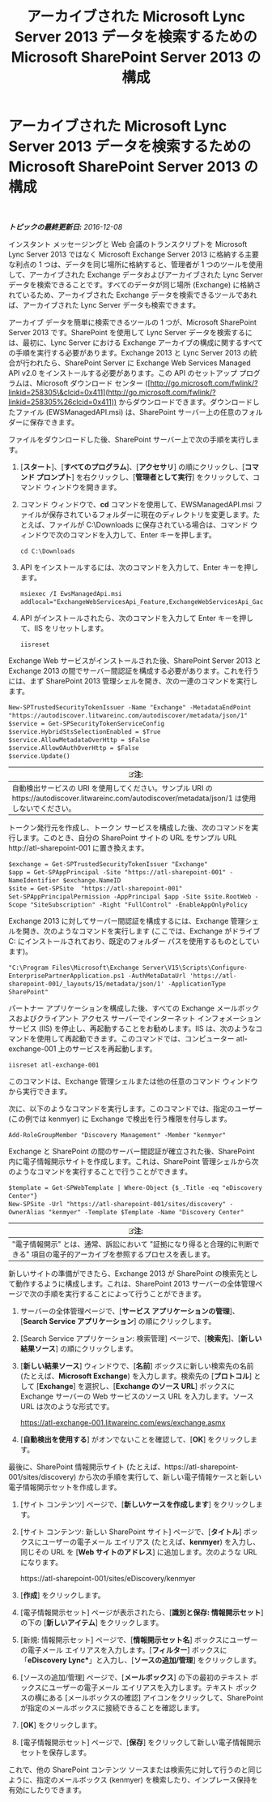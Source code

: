 ﻿---
title: アーカイブされた Microsoft Lync Server 2013 データを検索するための Microsoft SharePoint Server 2013 の構成
TOCTitle: アーカイブされた Microsoft Lync Server 2013 データを検索するための Microsoft SharePoint Server 2013 の構成
ms:assetid: 17f49365-8778-4962-a41b-f96faf6902f1
ms:mtpsurl: https://technet.microsoft.com/ja-jp/library/JJ687978(v=OCS.15)
ms:contentKeyID: 49886856
ms.date: 12/10/2016
mtps_version: v=OCS.15
ms.translationtype: HT
---

# アーカイブされた Microsoft Lync Server 2013 データを検索するための Microsoft SharePoint Server 2013 の構成

 

_**トピックの最終更新日:** 2016-12-08_

インスタント メッセージングと Web 会議のトランスクリプトを Microsoft Lync Server 2013 ではなく Microsoft Exchange Server 2013 に格納する主要な利点の 1 つは、データを同じ場所に格納すると、管理者が 1 つのツールを使用して、アーカイブされた Exchange データおよびアーカイブされた Lync Server データを検索できることです。すべてのデータが同じ場所 (Exchange) に格納されているため、アーカイブされた Exchange データを検索できるツールであれば、アーカイブされた Lync Server データも検索できます。

アーカイブ データを簡単に検索できるツールの 1 つが、Microsoft SharePoint Server 2013 です。SharePoint を使用して Lync Server データを検索するには、最初に、Lync Server における Exchange アーカイブの構成に関するすべての手順を実行する必要があります。Exchange 2013 と Lync Server 2013 の統合が行われたら、SharePoint Server に Exchange Web Services Managed API v2.0 をインストールする必要があります。この API のセットアップ プログラムは、Microsoft ダウンロード センター ([http://go.microsoft.com/fwlink/?linkid=258305\&clcid=0x411](http://go.microsoft.com/fwlink/?linkid=258305%26clcid=0x411)) からダウンロードできます。ダウンロードしたファイル (EWSManagedAPI.msi) は、SharePoint サーバー上の任意のフォルダーに保存できます。

ファイルをダウンロードした後、SharePoint サーバー上で次の手順を実行します。

1.  \[**スタート**\]、\[**すべてのプログラム**\]、\[**アクセサリ**\] の順にクリックし、\[**コマンド プロンプト**\] を右クリックし、\[**管理者として実行**\] をクリックして、コマンド ウィンドウを開きます。

2.  コマンド ウィンドウで、**cd** コマンドを使用して、EWSManagedAPI.msi ファイルが保存されているフォルダーに現在のディレクトリを変更します。たとえば、ファイルが C:\\Downloads に保存されている場合は、コマンド ウィンドウで次のコマンドを入力して、Enter キーを押します。
    
        cd C:\Downloads

3.  API をインストールするには、次のコマンドを入力して、Enter キーを押します。
    
        msiexec /I EwsManagedApi.msi addlocal="ExchangeWebServicesApi_Feature,ExchangeWebServicesApi_Gac"

4.  API がインストールされたら、次のコマンドを入力して Enter キーを押して、IIS をリセットします。
    
        iisreset

Exchange Web サービスがインストールされた後、SharePoint Server 2013 と Exchange 2013 の間でサーバー間認証を構成する必要があります。これを行うには、まず SharePoint 2013 管理シェルを開き、次の一連のコマンドを実行します。

    New-SPTrustedSecurityTokenIssuer -Name "Exchange" -MetadataEndPoint "https://autodiscover.litwareinc.com/autodiscover/metadata/json/1"
    $service = Get-SPSecurityTokenServiceConfig
    $service.HybridStsSelectionEnabled = $True
    $service.AllowMetadataOverHttp = $False
    $service.AllowOAuthOverHttp = $False
    $service.Update()

<table>
<thead>
<tr class="header">
<th><img src="images/Gg412781.note(OCS.15).gif" title="note" alt="note" />注:</th>
</tr>
</thead>
<tbody>
<tr class="odd">
<td>自動検出サービスの URI を使用してください。サンプル URI の https://autodiscover.litwareinc.com/autodiscover/metadata/json/1 は使用しないでください。</td>
</tr>
</tbody>
</table>


トークン発行元を作成し、トークン サービスを構成した後、次のコマンドを実行します。このとき、自分の SharePoint サイトの URL をサンプル URL http://atl-sharepoint-001 に置き換えます。

    $exchange = Get-SPTrustedSecurityTokenIssuer "Exchange"
    $app = Get-SPAppPrincipal -Site "https://atl-sharepoint-001" -NameIdentifier $exchange.NameID
    $site = Get-SPSite  "https://atl-sharepoint-001"
    Set-SPAppPrincipalPermission -AppPrincipal $app -Site $site.RootWeb -Scope "SiteSubscription" -Right "FullControl" -EnableAppOnlyPolicy

Exchange 2013 に対してサーバー間認証を構成するには、Exchange 管理シェルを開き、次のようなコマンドを実行します (ここでは、Exchange がドライブ C: にインストールされており、既定のフォルダー パスを使用するものとしています)。

    "C:\Program Files\Microsoft\Exchange Server\V15\Scripts\Configure-EnterprisePartnerApplication.ps1 -AuthMetaDataUrl 'https://atl-sharepoint-001/_layouts/15/metadata/json/1' -ApplicationType SharePoint"

パートナー アプリケーションを構成した後、すべての Exchange メールボックスおよびクライアント アクセス サーバーでインターネット インフォメーション サービス (IIS) を停止し、再起動することをお勧めします。IIS は、次のようなコマンドを使用して再起動できます。このコマンドでは、コンピューター atl-exchange-001 上のサービスを再起動します。

    iisreset atl-exchange-001

このコマンドは、Exchange 管理シェルまたは他の任意のコマンド ウィンドウから実行できます。

次に、以下のようなコマンドを実行します。このコマンドでは、指定のユーザー (この例では kenmyer) に Exchange で検出を行う権限を付与します。

    Add-RoleGroupMember "Discovery Management" -Member "kenmyer"

Exchange と SharePoint の間のサーバー間認証が確立された後、SharePoint 内に電子情報開示サイトを作成します。これは、SharePoint 管理シェルから次のようなコマンドを実行することで行うことができます。

    $template = Get-SPWebTemplate | Where-Object {$_.Title -eq "eDiscovery Center"}
    New-SPSite -Url "https://atl-sharepoint-001/sites/discovery" -OwnerAlias "kenmyer" -Template $Template -Name "Discovery Center"

<table>
<thead>
<tr class="header">
<th><img src="images/Gg412781.note(OCS.15).gif" title="note" alt="note" />注:</th>
</tr>
</thead>
<tbody>
<tr class="odd">
<td>&quot;電子情報開示&quot; とは、通常、訴訟において &quot;証拠になり得ると合理的に判断できる&quot; 項目の電子的アーカイブを参照するプロセスを表します。</td>
</tr>
</tbody>
</table>


新しいサイトの準備ができたら、Exchange 2013 が SharePoint の検索先として動作するように構成します。これは、SharePoint 2013 サーバーの全体管理ページで次の手順を実行することによって行うことができます。

1.  サーバーの全体管理ページで、\[**サービス アプリケーションの管理**\]、\[**Search Service アプリケーション**\] の順にクリックします。

2.  \[Search Service アプリケーション: 検索管理\] ページで、\[**検索先**\]、\[**新しい結果ソース**\] の順にクリックします。

3.  \[**新しい結果ソース**\] ウィンドウで、\[**名前**\] ボックスに新しい検索先の名前 (たとえば、**Microsoft Exchange**) を入力します。検索先の \[**プロトコル**\] として \[**Exchange**\] を選択し、\[**Exchange のソース URL**\] ボックスに Exchange サーバーの Web サービスのソース URL を入力します。ソース URL は次のような形式です。
    
    https://atl-exchange-001.litwareinc.com/ews/exchange.asmx

4.  \[**自動検出を使用する**\] がオンでないことを確認して、\[**OK**\] をクリックします。

最後に、SharePoint 情報開示サイト (たとえば、https://atl-sharepoint-001/sites/discovery) から次の手順を実行して、新しい電子情報ケースと新しい電子情報開示セットを作成します。

1.  \[サイト コンテンツ\] ページで、\[**新しいケースを作成します**\] をクリックします。

2.  \[サイト コンテンツ: 新しい SharePoint サイト\] ページで、\[**タイトル**\] ボックスにユーザーの電子メール エイリアス (たとえば、**kenmyer**) を入力し、同じその URL を \[**Web サイトのアドレス**\] に追加します。次のような URL になります。
    
    https://atl-sharepoint-001/sites/eDiscovery/kenmyer

3.  \[**作成**\] をクリックします。

4.  \[電子情報開示セット\] ページが表示されたら、\[**識別と保存: 情報開示セット**\] の下の \[**新しいアイテム**\] をクリックします。

5.  \[新規: 情報開示セット\] ページで、\[**情報開示セット名**\] ボックスにユーザーの電子メール エイリアスを入力します。\[**フィルター**\] ボックスに「**eDiscovery Lync\***」と入力し、\[**ソースの追加/管理**\] をクリックします。

6.  \[ソースの追加/管理\] ページで、\[**メールボックス**\] の下の最初のテキスト ボックスにユーザーの電子メール エイリアスを入力します。テキスト ボックスの横にある \[メールボックスの確認\] アイコンをクリックして、SharePoint が指定のメールボックスに接続できることを確認します。

7.  \[**OK**\] をクリックします。

8.  \[電子情報開示セット\] ページで、\[**保存**\] をクリックして新しい電子情報開示セットを保存します。

これで、他の SharePoint コンテンツ ソースまたは検索先に対して行うのと同じように、指定のメールボックス (kenmyer) を検索したり、インプレース保持を有効にしたりできます。

